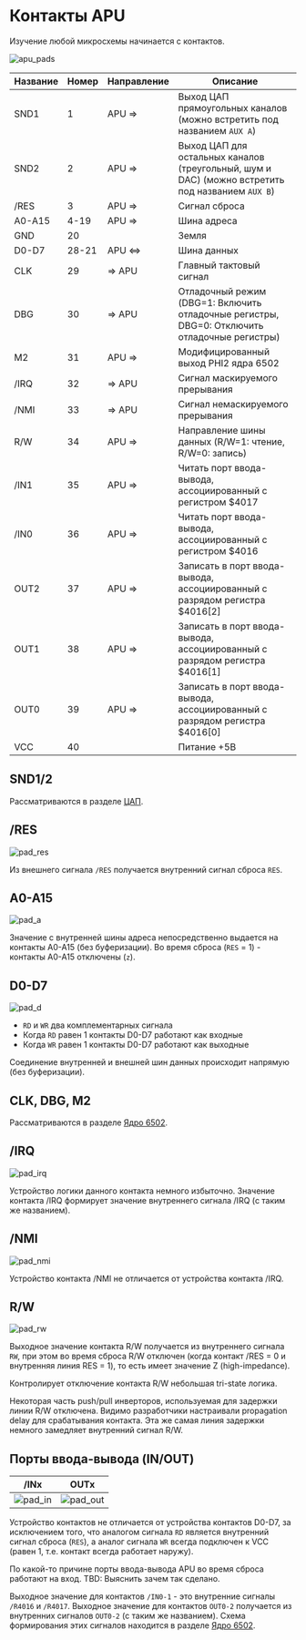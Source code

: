 # Контакты APU

Изучение любой микросхемы начинается с контактов.

![apu_pads](/BreakingNESWiki/imgstore/apu/apu_pads.jpg)

|Название|Номер|Направление|Описание|
|---|---|---|---|
|SND1|1|APU =>|Выход ЦАП прямоугольных каналов (можно встретить под названием `AUX A`)|
|SND2|2|APU =>|Выход ЦАП для остальных каналов (треугольный, шум и DAC) (можно встретить под названием `AUX B`)|
|/RES|3|APU =>|Сигнал сброса|
|A0-A15|4-19|APU =>|Шина адреса|
|GND|20| |Земля|
|D0-D7|28-21|APU <=>|Шина данных|
|CLK|29|=> APU|Главный тактовый сигнал|
|DBG|30|=> APU|Отладочный режим (DBG=1: Включить отладочные регистры, DBG=0: Отключить отладочные регистры)|
|M2|31|APU =>|Модифицированный выход PHI2 ядра 6502|
|/IRQ|32|=> APU|Сигнал маскируемого прерывания|
|/NMI|33|=> APU|Сигнал немаскируемого прерывания|
|R/W|34|APU =>|Направление шины данных (R/W=1: чтение, R/W=0: запись)|
|/IN1|35|APU =>|Читать порт ввода-вывода, ассоциированный с регистром $4017|
|/IN0|36|APU =>|Читать порт ввода-вывода, ассоциированный с регистром $4016|
|OUT2|37|APU =>|Записать в порт ввода-вывода, ассоциированный с разрядом регистра $4016\[2\]|
|OUT1|38|APU =>|Записать в порт ввода-вывода, ассоциированный с разрядом регистра $4016\[1\]|
|OUT0|39|APU =>|Записать в порт ввода-вывода, ассоциированный с разрядом регистра $4016\[0\]|
|VCC|40| |Питание +5В|

## SND1/2

Рассматриваются в разделе [ЦАП](dac.md).

## /RES

![pad_res](/BreakingNESWiki/imgstore/apu/pad_res.jpg)

Из внешнего сигнала `/RES` получается внутренний сигнал сброса `RES`. 

## A0-A15

![pad_a](/BreakingNESWiki/imgstore/apu/pad_a.jpg)

Значение с внутренней шины адреса непосредственно выдается на контакты A0-A15 (без буферизации). Во время сброса (`RES` = 1) - контакты A0-A15 отключены (`z`).

## D0-D7

![pad_d](/BreakingNESWiki/imgstore/apu/pad_d.jpg)

- `RD` и `WR` два комплементарных сигнала
- Когда `RD` равен 1 контакты D0-D7 работают как входные
- Когда `WR` равен 1 контакты D0-D7 работают как выходные

Соединение внутренней и внешней шин данных происходит напрямую (без буферизации).

## CLK, DBG, M2

Рассматриваются в разделе [Ядро 6502](core.md).

## /IRQ

![pad_irq](/BreakingNESWiki/imgstore/apu/pad_irq.jpg)

Устройство логики данного контакта немного избыточно. Значение контакта /IRQ формирует значение внутреннего сигнала /IRQ (с таким же названием).

## /NMI

![pad_nmi](/BreakingNESWiki/imgstore/apu/pad_nmi.jpg)

Устройство контакта /NMI не отличается от устройства контакта /IRQ.

## R/W

![pad_rw](/BreakingNESWiki/imgstore/apu/pad_rw.jpg)

Выходное значение контакта R/W получается из внутреннего сигнала `RW`, при этом во время сброса R/W отключен (когда контакт /RES = 0 и внутренняя линия RES = 1), то есть имеет значение Z (high-impedance).

Контролирует отключение контакта R/W небольшая tri-state логика.

Некоторая часть push/pull инверторов, используемая для задержки линии R/W отключена. Видимо разработчики настраивали propagation delay для срабатывания контакта.
Эта же самая линия задержки немного замедляет внутренний сигнал R/W.

## Порты ввода-вывода (IN/OUT)

|/INx|OUTx|
|---|---|
|![pad_in](/BreakingNESWiki/imgstore/apu/pad_in.jpg)|![pad_out](/BreakingNESWiki/imgstore/apu/pad_out.jpg)|

Устройство контактов не отличается от устройства контактов D0-D7, за исключением того, что аналогом сигнала `RD` является внутренний сигнал сброса (`RES`), а аналог сигнала `WR` всегда подключен к VCC (равен 1, т.е. контакт всегда работает наружу).

По какой-то причине порты ввода-вывода APU во время сброса работают на вход. TBD: Выяснить зачем так сделано.

Выходное значение для контактов `/IN0-1` - это внутренние сигналы `/R4016` и `/R4017`.
Выходное значение для контактов `OUT0-2` получается из внутренних сигналов `OUT0-2` (с таким же названием). Схема формирования этих сигналов находится в разделе [Ядро 6502](core.md).
